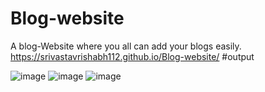 # Blog-website
A blog-Website where you all can add your blogs easily.
https://srivastavrishabh112.github.io/Blog-website/
#output

![image](https://github.com/srivastavrishabh112/Blog-website/assets/95974519/86e6b54b-d632-473e-8adb-fb3e8cf8bc74)
![image](https://github.com/srivastavrishabh112/Blog-website/assets/95974519/d2c5d4c1-993b-456b-bdc1-150fd3bf9516)
![image](https://github.com/srivastavrishabh112/Blog-website/assets/95974519/139c5aeb-ce11-436a-b036-c3ba824cee5d)


